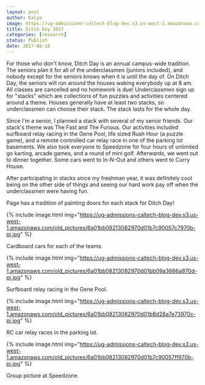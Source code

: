 ```yaml
---
layout: post
author: Kalyn
image: https://ug-admissions-caltech-blog-dev.s3.us-west-1.amazonaws.com/old_pictures/6a01bb08213082970d01bb09a36658970d-pi.jpg
title: Ditch Day 2017
categories: [research]
status: Publish
date: 2017-06-18
---
```



For those who don't know, Ditch Day is an annual campus-wide tradition. The seniors plan it for all of the underclassmen (juniors included), and nobody except for the seniors knows when it is until the day of. On Ditch Day, the seniors will run around the houses waking everybody up at 8 am. All classes are cancelled and no homework is due! Underclassmen sign up for "stacks" which are collections of fun puzzles and activities centered around a theme. Houses generally have at least two stacks, so underclassmen can choose their stack. The stack lasts for the whole day.

Since I'm a senior, I planned a stack with several of my senior friends. Our stack's theme was The Fast and The Furious. Our activities included surfboard relay racing in the Gene Pool, life sized Rush Hour (a puzzle game), and a remote controlled car relay race in one of the parking lot basements. We also took everyone to Speedzone for four hours of unlimited go karting, arcade games, and a round of mini golf. Afterwards, we went out to dinner together. Some cars went to In-N-Out and others went to Curry House.

After participating in stacks since my freshman year, it was definitely cool being on the other side of things and seeing our hard work pay off when the underclassmen were having fun.

<div class="photo-caption caption-xid-6a01bb08213082970d01bb09a36658970d" id="caption-xid-6a01bb08213082970d01bb09a36658970d">Page has a tradition of painting doors for each stack for Ditch Day!


{% include image.html img="https://ug-admissions-caltech-blog-dev.s3.us-west-1.amazonaws.com/old_pictures/6a01bb08213082970d01b7c90057c7970b-pi.jpg" %}<div class="photo-caption caption-xid-6a01bb08213082970d01b7c90057c7970b" id="caption-xid-6a01bb08213082970d01b7c90057c7970b">Cardboard cars for each of the teams.


{% include image.html img="https://ug-admissions-caltech-blog-dev.s3.us-west-1.amazonaws.com/old_pictures/6a01bb08213082970d01bb09a3666a970d-pi.jpg" %}<div class="photo-caption caption-xid-6a01bb08213082970d01bb09a3666a970d" id="caption-xid-6a01bb08213082970d01bb09a3666a970d">Surfboard relay racing in the Gene Pool.


{% include image.html img="https://ug-admissions-caltech-blog-dev.s3.us-west-1.amazonaws.com/old_pictures/6a01bb08213082970d01b8d28a7e73970c-pi.jpg" %}<div class="photo-caption caption-xid-6a01bb08213082970d01b8d28a7e73970c" id="caption-xid-6a01bb08213082970d01b8d28a7e73970c">RC car relay races in the parking lot.


{% include image.html img="https://ug-admissions-caltech-blog-dev.s3.us-west-1.amazonaws.com/old_pictures/6a01bb08213082970d01b7c90057ff970b-pi.jpg" %}<div class="photo-caption caption-xid-6a01bb08213082970d01b7c90057ff970b" id="caption-xid-6a01bb08213082970d01b7c90057ff970b">Group picture at Speedzone.


